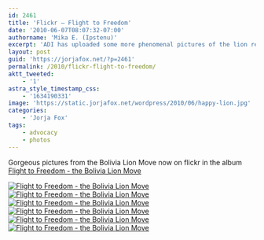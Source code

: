 ```yaml
---
id: 2461
title: 'Flickr — Flight to Freedom'
date: '2010-06-07T08:07:32-07:00'
authorname: 'Mika E. (Ipstenu)'
excerpt: 'ADI has uploaded some more phenomenal pictures of the lion rescue to flickr, including (of course) some of Jorja.'
layout: post
guid: 'https://jorjafox.net/?p=2461'
permalink: /2010/flickr-flight-to-freedom/
aktt_tweeted:
    - '1'
astra_style_timestamp_css:
    - '1634190331'
image: 'https://static.jorjafox.net/wordpress/2010/06/happy-lion.jpg'
categories:
    - 'Jorja Fox'
tags:
    - advocacy
    - photos
---
```


Gorgeous pictures from the Bolivia Lion Move now on flickr in the album <a href="http://www.flickr.com/photos/animaldefendersinternational/sets/72157624131534558/">Flight to Freedom - the Bolivia Lion Move</a>

<a href="https://jorjafox.net/gallery/pub/adi/20100527-adilions/adi-002.jpg"><img class="ZenphotoPress_thumb " alt="Flight to Freedom - the Bolivia Lion Move" title="Flight to Freedom - the Bolivia Lion Move" src="https://jorjafox.net/gallery/cache/pub/adi/20100527-adilions/adi-002_200_cw200_ch200_thumb.jpg"  /></a> <a href="https://jorjafox.net/gallery/pub/adi/20100527-adilions/adi-006.jpg"><img class="ZenphotoPress_thumb " alt="Flight to Freedom - the Bolivia Lion Move" title="Flight to Freedom - the Bolivia Lion Move" src="https://jorjafox.net/gallery/cache/pub/adi/20100527-adilions/adi-006_200_cw200_ch200_thumb.jpg"  /></a> <a href="https://jorjafox.net/gallery/pub/adi/20100527-adilions/adi-004.jpg"><img class="ZenphotoPress_thumb " alt="Flight to Freedom - the Bolivia Lion Move" title="Flight to Freedom - the Bolivia Lion Move" src="https://jorjafox.net/gallery/cache/pub/adi/20100527-adilions/adi-004_200_cw200_ch200_thumb.jpg"  /></a> <a href="https://jorjafox.net/gallery/pub/adi/20100527-adilions/adi-001.jpg"><img class="ZenphotoPress_thumb " alt="Flight to Freedom - the Bolivia Lion Move" title="Flight to Freedom - the Bolivia Lion Move" src="https://jorjafox.net/gallery/cache/pub/adi/20100527-adilions/adi-001_200_cw200_ch200_thumb.jpg"  /></a> <a href="https://jorjafox.net/gallery/pub/adi/20100527-adilions/adi-005.jpg"><img class="ZenphotoPress_thumb " alt="Flight to Freedom - the Bolivia Lion Move" title="Flight to Freedom - the Bolivia Lion Move" src="https://jorjafox.net/gallery/cache/pub/adi/20100527-adilions/adi-005_200_cw200_ch200_thumb.jpg"  /></a> <a href="https://jorjafox.net/gallery/pub/adi/20100527-adilions/adi-003.jpg"><img class="ZenphotoPress_thumb " alt="Flight to Freedom - the Bolivia Lion Move" title="Flight to Freedom - the Bolivia Lion Move" src="https://jorjafox.net/gallery/cache/pub/adi/20100527-adilions/adi-003_200_cw200_ch200_thumb.jpg"  /></a>
